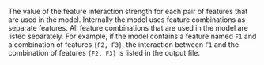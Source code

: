 
The value of the feature interaction strength for each pair of features that are used in the model. Internally the model uses feature combinations as separate features. All feature combinations that are used in the model are listed separately. For example, if the model contains a feature named `F1` and a combination of features `{F2, F3}`, the interaction between `F1` and the combination of features `{F2, F3}` is listed in the output file.
